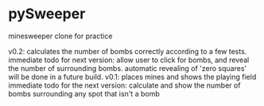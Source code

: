 # pySweeper
 minesweeper clone for practice



v0.2:
	calculates the number of bombs correctly according to a few tests.
	immediate todo for next version: allow user to click for bombs, and reveal the number of surrounding bombs.
	automatic revealing of 'zero squares' will be done in a future build.
v0.1: 
	places mines and shows the playing field
	immediate todo for the next version: calculate and show the number of bombs surrounding any spot that isn't a bomb 
	
